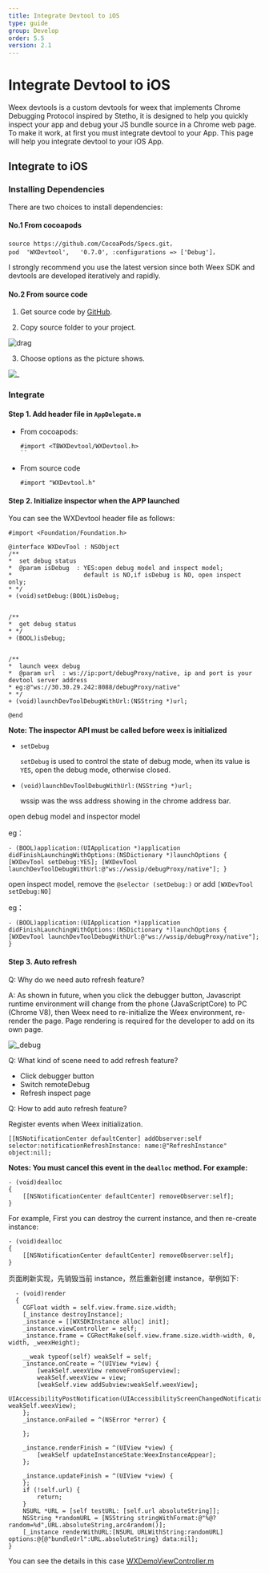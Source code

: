 ```yaml
---
title: Integrate Devtool to iOS
type: guide
group: Develop
order: 5.5
version: 2.1
---
```


<!-- toc -->

# Integrate Devtool to iOS

Weex devtools is a custom devtools for weex that implements Chrome Debugging Protocol inspired by Stetho, it is designed to help you quickly inspect your app and debug your JS bundle source in a Chrome web page. To make it work, at first you must integrate devtool to your App. This page will help you integrate devtool to your iOS App.

## Integrate to iOS

### Installing Dependencies

There are two choices to install dependencies:

#### No.1 From cocoapods

```
source https://github.com/CocoaPods/Specs.git，
pod  'WXDevtool',   '0.7.0', :configurations => ['Debug']，
```

I strongly recommend you use the latest version since both Weex SDK and devtools are developed iteratively and rapidly.

#### No.2 From source code

1. Get source code by [GitHub](https://github.com/weexteam/weex-devtool-iOS).

2. Copy source folder to your project.

  ![drag](//img.alicdn.com/tps/TB1MXjjNXXXXXXlXpXXXXXXXXXX-795-326.png)

3. Choose options as the picture shows.

  ![_](//img.alicdn.com/tps/TB1A518NXXXXXbZXFXXXXXXXXXX-642-154.png)

### Integrate

#### Step 1. Add header file in `AppDelegate.m`

  - From cocoapods:

    ```
    #import <TBWXDevtool/WXDevtool.h>
    ``

  - From source code

    ```
    #import "WXDevtool.h"
    ```

#### Step 2. Initialize inspector when the APP launched

You can see the WXDevtool header file as follows:

```object-c
#import <Foundation/Foundation.h>

@interface WXDevTool : NSObject
/**
*  set debug status
*  @param isDebug  : YES:open debug model and inspect model;
*                    default is NO,if isDebug is NO, open inspect only;
* */
+ (void)setDebug:(BOOL)isDebug;


/**
*  get debug status
* */
+ (BOOL)isDebug;


/**
*  launch weex debug
*  @param url  : ws://ip:port/debugProxy/native, ip and port is your devtool server address
* eg:@"ws://30.30.29.242:8088/debugProxy/native"
* */
+ (void)launchDevToolDebugWithUrl:(NSString *)url;

@end
```

**Note: The inspector API must be called before weex is initialized**

- `setDebug`

  `setDebug` is used to control the state of debug mode, when its value is `YES`, open the debug mode, otherwise closed.

- `(void)launchDevToolDebugWithUrl:(NSString *)url;`

  wssip was the wss address showing in the chrome address bar.

open debug model and inspector model

eg：

```object-c
- (BOOL)application:(UIApplication *)application didFinishLaunchingWithOptions:(NSDictionary *)launchOptions { [WXDevTool setDebug:YES]; [WXDevTool launchDevToolDebugWithUrl:@"ws://wssip/debugProxy/native"]; }
```

open inspect model, remove the `@selector
(setDebug:)` or add `[WXDevTool setDebug:NO]`

eg：

```object-c
- (BOOL)application:(UIApplication *)application didFinishLaunchingWithOptions:(NSDictionary *)launchOptions { [WXDevTool launchDevToolDebugWithUrl:@"ws://wssip/debugProxy/native"]; }
```

#### Step 3. Auto refresh

Q: Why do we need auto refresh feature?

A: As shown in future, when you click the debugger button, Javascript runtime environment will change from the phone (JavaScriptCore) to PC (Chrome V8), then Weex need to re-initialize the Weex environment, re-render the page. Page rendering is required for the developer to add on its own page.

![_debug](//img.alicdn.com/tps/TB1xRHhNXXXXXakXpXXXXXXXXXX-1498-668.png)

Q: What kind of scene need to add refresh feature?

- Click debugger button
- Switch remoteDebug
- Refresh inspect page

Q: How to add auto refresh feature?

Register events when Weex initialization.

```object-c
[[NSNotificationCenter defaultCenter] addObserver:self selector:notificationRefreshInstance: name:@"RefreshInstance" object:nil];
```

**Notes: You must cancel this event in the `dealloc` method. For example:**

```
- (void)dealloc
{
    [[NSNotificationCenter defaultCenter] removeObserver:self];
}
```

For example, First you can destroy the current instance, and then re-create instance:


```
- (void)dealloc
{
    [[NSNotificationCenter defaultCenter] removeObserver:self];
}
```

页面刷新实现，先销毁当前 instance，然后重新创建 instance，举例如下:

```
  - (void)render
  {
    CGFloat width = self.view.frame.size.width;
    [_instance destroyInstance];
    _instance = [[WXSDKInstance alloc] init];
    _instance.viewController = self;
    _instance.frame = CGRectMake(self.view.frame.size.width-width, 0, width, _weexHeight);

    __weak typeof(self) weakSelf = self;
    _instance.onCreate = ^(UIView *view) {
        [weakSelf.weexView removeFromSuperview];
        weakSelf.weexView = view;
        [weakSelf.view addSubview:weakSelf.weexView];
        UIAccessibilityPostNotification(UIAccessibilityScreenChangedNotification,  weakSelf.weexView);
    };
    _instance.onFailed = ^(NSError *error) {

    };

    _instance.renderFinish = ^(UIView *view) {
        [weakSelf updateInstanceState:WeexInstanceAppear];
    };

    _instance.updateFinish = ^(UIView *view) {
    };
    if (!self.url) {
        return;
    }
    NSURL *URL = [self testURL: [self.url absoluteString]];
    NSString *randomURL = [NSString stringWithFormat:@"%@?random=%d",URL.absoluteString,arc4random()];
    [_instance renderWithURL:[NSURL URLWithString:randomURL] options:@{@"bundleUrl":URL.absoluteString} data:nil];
}
```

You can see the details in this case [WXDemoViewController.m](https://github.com/weexteam/weex-devtool-iOS/blob/master/Devtools/playground/WeexDemo/WXDemoViewController.m)
